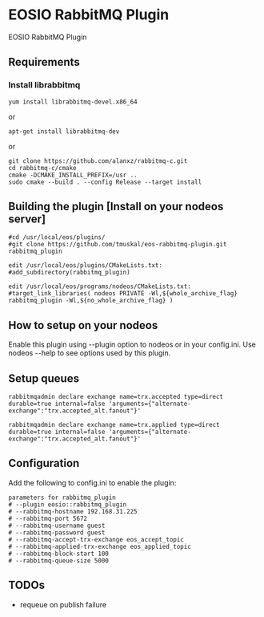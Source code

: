 # EOSIO RabbitMQ Plugin 
EOSIO RabbitMQ Plugin

## Requirements
###  Install librabbitmq
```
yum install librabbitmq-devel.x86_64
```
or
```
apt-get install librabbitmq-dev
```
or
```
git clone https://github.com/alanxz/rabbitmq-c.git
cd rabbitmq-c/cmake
cmake -DCMAKE_INSTALL_PREFIX=/usr ..
sudo cmake --build . --config Release --target install
```

## Building the plugin [Install on your nodeos server]
```
#cd /usr/local/eos/plugins/
#git clone https://github.com/tmuskal/eos-rabbitmq-plugin.git rabbitmq_plugin

edit /usr/local/eos/plugins/CMakeLists.txt:
#add_subdirectory(rabbitmq_plugin)

edit /usr/local/eos/programs/nodeos/CMakeLists.txt:
#target_link_libraries( nodeos PRIVATE -Wl,${whole_archive_flag} rabbitmq_plugin -Wl,${no_whole_archive_flag} )
```
## How to setup on your nodeos
Enable this plugin using --plugin option to nodeos or in your config.ini. Use nodeos --help to see options used by this plugin.

## Setup queues
```
rabbitmqadmin declare exchange name=trx.accepted type=direct durable=true internal=false 'arguments={"alternate-exchange":"trx.accepted_alt.fanout"}'

rabbitmqadmin declare exchange name=trx.applied type=direct durable=true internal=false 'arguments={"alternate-exchange":"trx.accepted_alt.fanout"}'
```
## Configuration
Add the following to config.ini to enable the plugin:
```
parameters for rabbitmq_plugin
# --plugin eosio::rabbitmq_plugin
# --rabbitmq-hostname 192.168.31.225
# --rabbitmq-port 5672
# --rabbitmq-username guest
# --rabbitmq-password guest
# --rabbitmq-accept-trx-exchange eos_accept_topic
# --rabbitmq-applied-trx-exchange eos_applied_topic
# --rabbitmq-block-start 100
# --rabbitmq-queue-size 5000
```

## TODOs
* requeue on publish failure
